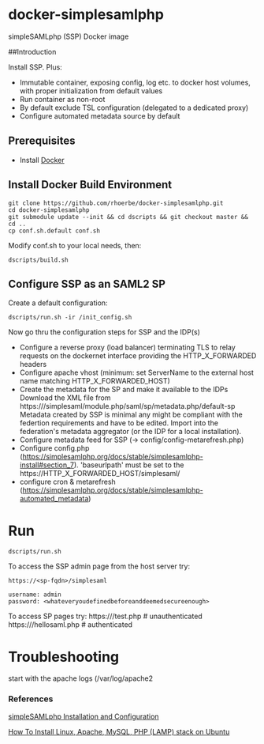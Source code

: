 # docker-simplesamlphp

simpleSAMLphp (SSP) Docker image


##Introduction

Install SSP. Plus:
- Immutable container, exposing config, log etc. to docker host volumes, with proper 
  initialization from default values
- Run container as non-root
- By default exclude TSL configuration (delegated to a dedicated proxy)
- Configure automated metadata source by default


## Prerequisites

  - Install [Docker](https://www.docker.com/)

## Install Docker Build Environment

    git clone https://github.com/rhoerbe/docker-simplesamlphp.git
    cd docker-simplesamlphp
    git submodule update --init && cd dscripts && git checkout master && cd ..
    cp conf.sh.default conf.sh
    
Modify conf.sh to your local needs, then:
    
    dscripts/build.sh    
    
## Configure SSP as an SAML2 SP

Create a default configuration:

    dscripts/run.sh -ir /init_config.sh

Now go thru the configuration steps for SSP and the IDP(s)

- Configure a reverse proxy (load balancer) terminating TLS to relay requests on the dockernet interface providing the HTTP_X_FORWARDED headers
- Configure apache vhost (minimum: set ServerName to the external host name matching HTTP_X_FORWARDED_HOST)
- Create the metadata for the SP and make it available to the IDPs 
  Download the XML file from https://<sp-fqdn>/simplesaml/module.php/saml/sp/metadata.php/default-sp
  Metadata created by SSP is minimal any might be compliant with the federtion requirements and have to be edited.
  Import into the federation's metadata aggregator (or the IDP for a local installation). 
- Configure metadata feed for SSP (-> config/config-metarefresh.php)
- Configure config.php (https://simplesamlphp.org/docs/stable/simplesamlphp-install#section_7). 
  'baseurlpath' must be set to the https://HTTP_X_FORWARDED_HOST/simplesaml/
- configure cron & metarefresh (https://simplesamlphp.org/docs/stable/simplesamlphp-automated_metadata)

# Run

    dscripts/run.sh 

To access the SSP admin page from the host server try:

    https://<sp-fqdn>/simplesaml

    username: admin
    password: <whateveryoudefinedbeforeanddeemedsecureenough>

To access SP pages try:
    https://<sp-fqdn>/test.php   # unauthenticated
    https://<sp-fqdn>/hellosaml.php   # authenticated

# Troubleshooting

start with the apache logs (/var/log/apache2

### References

[simpleSAMLphp Installation and Configuration](https://simplesamlphp.org/docs/stable/simplesamlphp-install)

[How To Install Linux, Apache, MySQL, PHP (LAMP) stack on Ubuntu](https://www.digitalocean.com/community/tutorials/how-to-install-linux-apache-mysql-php-lamp-stack-on-ubuntu)

